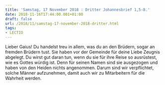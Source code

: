 ```yaml
---
title: 'Samstag, 17 November 2018 : Dritter Johannesbrief 1,5-8.'
date: 2018-11-16T17:44:00.001+01:00
draft: false
url: /2018/11/samstag-17-november-2018-dritter.html
tags: 
- LECTIO
---
```


Lieber Gaius! Du handelst treu in allem, was du an den Brüdern, sogar an fremden Brüdern tust. Sie haben vor der Gemeinde für deine Liebe Zeugnis abgelegt. Du wirst gut daran tun, wenn du sie für ihre Reise so ausrüstest, wie es Gottes würdig ist. Denn für seinen Namen sind sie ausgezogen und haben von den Heiden nichts angenommen. Darum sind wir verpflichtet, solche Männer aufzunehmen, damit auch wir zu Mitarbeitern für die Wahrheit werden.